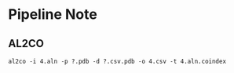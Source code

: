 Pipeline Note
==========

## AL2CO
``
al2co -i 4.aln -p ?.pdb -d ?.csv.pdb -o 4.csv -t 4.aln.coindex
``

